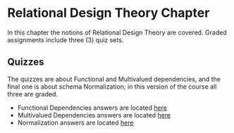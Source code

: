 # Relational Design Theory Chapter

In this chapter the notions of Relational Design Theory are covered. Graded 
assignments include three (3) quiz sets.

## Quizzes

The quizzes are about Functional and Multivalued dependencies, and the final one is about
schema Normalization; in this version of the course all three are graded.

* Functional Dependencies answers are located [here][1]
* Multivalued Dependencies answers are located [here][2]
* Normalization answers are located [here][3]

[1]: qz1_func_dep.pdf
[2]: qz2_mval_dep.pdf
[3]: qz3_norm.pdf
